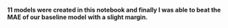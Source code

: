 **11 models were created in this notebook and finally I was able to beat the MAE of our baseline model with a slight margin.**
